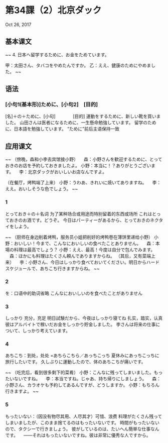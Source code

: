 # 第34課（2）北京ダック
Oct 26, 2017

## 基本课文
~~
4. 日本へ留学するために、お金をためています。

甲：太田さん、タバコをやめたんですか。
乙：ええ、健康のためにやめました。
~~

## 语法
### [小句1(基本形)]ために、[小句2]　[目的]
[名]＋の＋ために、[小句]　　　　[目的]
運動をするために、新しい靴を買いました。
山田さんは医者になるために、一生懸命勉強しています。
留学のために、日本語を勉強しています。
“ために”前后主语保持一致

## 应用课文
~~
（傍晚，森和小李去宾馆接小野）
　森：小野さんを歓迎するために、とっておきのお店を予約しておきましたよ。
小野：本当に！？ありがとうございます。
　李：北京ダックがおいしいお店なんですよ。

（在餐厅，烤鸭端了上来）
小野：うわあ、きれいに焼いてありますね。
　李：ええ。おいしそうな色でしょう。
~~

### 1
とっておき＋の＋名词
为了某种场合或用途而特别留着的东西或场所
これはとっておきのお酒です。どうぞ。
今日はパーティーがあるから、とっておきのネクタイをしよう。

~~
（厨师在身边削着烤鸭，服务员小姐把削好的烤鸭卷在薄饼里递给小野）
小野：おいしい！今まで、こんなにおいしいの食べたことありません。
　森：本場の料理は最高でしょう？
小野：ええ、最高！今度は自分で包んでみます。
　森：ほかにも料理はたくさん頼んでありますからね。
（其后，又有菜端上来）
　李：小野さん、今日はしっかり食べておいてください。明日からハードスケジュールで、あちこち行きますからね。
~~

### 2
を：口语中的助词省略
こんなにおいしいのを食べたことがありません
### 3
しっかり
充分，充足
明日試験だから、今夜はしっかり寝てね
扎实，踏实，认真
彼はアルバイトで稼いだお金をしっかり貯金しました。
李さんは将来の仕事について、しっかり考えています。
### 4
あちこち：到处，处处
=あちらこちら／あっちこっち
夏休みにあっちこっちに旅行したいです。
久しぶりに運動したので、体のあちこちが痛いです。

~~
（吃完后，看到很多剩下的菜肴）
小野：こんなに残ってしまいました。もったいないですね。
　李：本当ですね。じゃあ、持ち帰りにしましょう。
　森：小野さん、カラオケも予約してあるんですが、どうしますか。
小野：もちろん行きますよ。
~~

### 5
もったいない：（因没有物尽其用、人尽其才）可惜、浪费
料理がたくさん残ってしまいましたが、このまま捨てるのはもったいないです。
時間がもったいないので、タクシーで行きましょう。
彼がしているのは、たいへん簡単な仕事なんです。
　——それはもったいないですね。彼は非常に優秀な人ですから。
